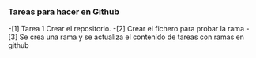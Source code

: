 ### Tareas para hacer en Github
-[1] Tarea 1 Crear el repositorio.
-[2] Crear el fichero para probar la rama 
-[3] Se crea una rama y se actualiza el contenido de tareas con ramas en github
